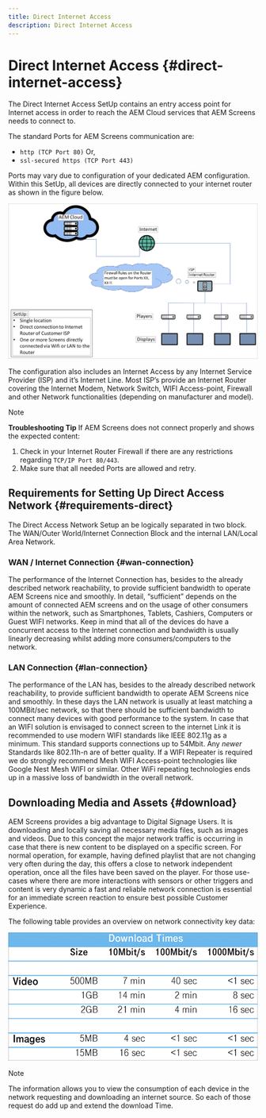 ```yaml
---
title: Direct Internet Access
description: Direct Internet Access
---
```


# Direct Internet Access {#direct-internet-access}

The Direct Internet Access SetUp contains an entry access point for Internet access in order to reach the AEM Cloud services that AEM Screens needs to connect to. 

The standard Ports for AEM Screens communication are:
* `http (TCP Port 80)`
Or,
* `ssl-secured https (TCP Port 443)`

Ports may vary due to configuration of your dedicated AEM configuration. Within this SetUp, all devices are directly connected to your internet router as shown in the figure below.

![](/help/assets/direct-access-2.png)

The configuration also includes an Internet Access by any Internet Service Provider (ISP) and it’s Internet Line. Most ISP’s provide an Internet Router covering the Internet Modem, Network Switch, WIFI Access-point, Firewall and other Network functionalities (depending on manufacturer and model).

>[!NOTE]
>**Troubleshooting Tip**
>If AEM Screens does not connect properly and shows the expected content:
>
>1. Check in your Internet Router Firewall if there are any restrictions regarding `TCP/IP Port 80/443`.
>1. Make sure that all needed Ports are allowed and retry.

## Requirements for Setting Up Direct Access Network {#requirements-direct}

The Direct Access Network Setup an be logically separated in two block. The WAN/Outer World/Internet Connection Block and the internal LAN/Local Area Network.

### WAN / Internet Connection {#wan-connection}

The performance of the Internet Connection has, besides to the already described network reachability, to provide sufficient bandwidth to operate AEM Screens nice and smoothly. In detail, “sufficient” depends on the amount of connected AEM screens and on the usage of other consumers within the network, such as Smartphones, Tablets, Cashiers, Computers or Guest WIFI networks.
Keep in mind that all of the devices do have a concurrent access to the Internet connection and bandwidth is usually linearly decreasing whilst adding more consumers/computers to the network.

### LAN Connection {#lan-connection}

The performance of the LAN has, besides to the already described network reachability, to provide sufficient bandwidth to operate AEM Screens nice and smoothly. In these days the LAN network is usually at least matching a 100MBit/sec network, so that there should be sufficient bandwidth to connect many devices with good performance to the system.
In case that an WIFI solution is envisaged to connect screen to the internet Link it is recommended to use modern WIFI standards like IEEE 802.11g as a minimum. This standard supports connections up to 54Mbit. Any *newer* Standards like 802.11h-n are of better quality. If a WIFI Repeater is required we do strongly recommend Mesh WIFI Access-point technologies like Google Nest Mesh WIFI or similar.
Other WiFi repeating technologies ends up in a massive loss of bandwidth in the overall network.

## Downloading Media and Assets {#download}

AEM Screens provides a big advantage to Digital Signage Users. It is downloading and locally saving all necessary media files, such as images and videos. Due to this concept the major network traffic is occurring in case that there is new content to be displayed on a specific screen.
For normal operation, for example, having defined playlist that are not changing very often during the day, this offers a close to network independent operation, once all the files have been saved on the player.
For those use-cases where there are more interactions with sensors or other triggers and content is very dynamic a fast and reliable network connection is essential for an immediate screen reaction to ensure best possible Customer Experience.

The following table provides an overview on network connectivity key data:

![](/help/assets/download-times-direct.png)

>[!NOTE]
>The information allows you to view the consumption of each device in the network requesting and downloading an internet source. So each of those request do add up and extend the download Time.